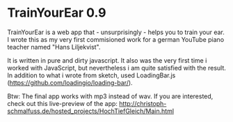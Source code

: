 # TrainYourEar 0.9

TrainYourEar is a web app that - unsurprisingly - helps you to train your ear. I wrote this as my very first commisioned work for a german YouTube piano teacher named "Hans Liljekvist". 

It is written in pure and dirty javascript. It also was the very first time i worked with JavaScript, but nevertheless i am quite satisfied with the result. In addition to what i wrote from sketch, used LoadingBar.js (https://github.com/loadingio/loading-bar/).

Btw: The final app works with mp3 instead of wav. 
If you are interested, check out this live-preview of the app:
http://christoph-schmalfuss.de/hosted_projects/HochTiefGleich/Main.html

